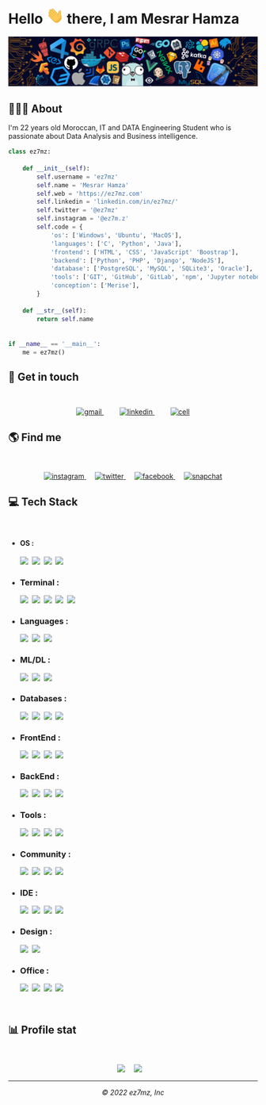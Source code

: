 # Hello <img src="static/waving.gif" width="35"> there, I am Mesrar Hamza

![](./static/7header.png)

## 👨🏻‍🎓 About
<p align="left">
I'm 22 years old Moroccan, IT and DATA Engineering Student who is passionate about Data Analysis and Business intelligence.
</p>

```python
class ez7mz:

    def __init__(self):
        self.username = 'ez7mz'
        self.name = 'Mesrar Hamza'
        self.web = 'https://ez7mz.com'
        self.linkedin = 'linkedin.com/in/ez7mz/'
        self.twitter = '@ez7mz'
        self.instagram = '@ez7m.z'
        self.code = {
            'os': ['Windows', 'Ubuntu', 'MacOS'],
            'languages': ['C', 'Python', 'Java'],
            'frontend': ['HTML', 'CSS', 'JavaScript' 'Boostrap'],
            'backend': ['Python', 'PHP', 'Django', 'NodeJS'],
            'database': ['PostgreSQL', 'MySQL', 'SQLite3', 'Oracle'],
            'tools': ['GIT', 'GitHub', 'GitLab', 'npm', 'Jupyter notebook'],
            'conception': ['Merise'],
        }

    def __str__(self):
        return self.name


if __name__ == '__main__':
    me = ez7mz()


```
## 💬 Get in touch
<br>
<p align="center">
    <a href="mailto:mesrarhamza48@gmail.com">
        <img src="https://img.shields.io/badge/Gmail-D14836?style=for-the-badge&logo=gmail&logoColor=white" alt="gmail">
    </a>
    &emsp;&emsp;
    <a href="https://www.linkedin.com/in/ez7mz/">
        <img src="https://img.shields.io/badge/LinkedIn-0077B5?style=for-the-badge&logo=linkedin&logoColor=white" alt="linkedin">
    </a>
    &emsp;&emsp;
    <a href="tel:+212773898743">
        <img src="https://img.shields.io/badge/WhatsApp-25D366?style=for-the-badge&logo=whatsapp&logoColor=white" alt="cell">
    </a>
</p>

## 🌎 Find me
<br>
<p align="center">
    <a href="https://www.instagram.com/ez7m.z/">
        <img src="https://img.shields.io/badge/Instagram-E4405F?style=for-the-badge&logo=instagram&logoColor=white" alt="instagram">
    </a>
    &emsp;
    <a href="https://twitter.com/ez7mz">
        <img src="https://img.shields.io/badge/Twitter-1DA1F2?style=for-the-badge&logo=twitter&logoColor=white" alt="twitter">
    </a>
    &emsp;
    <a href="https://www.facebook.com/ez7mz/">
        <img src="https://img.shields.io/badge/Facebook-1877F2?style=for-the-badge&logo=facebook&logoColor=white" alt="facebook">
    </a>
    &emsp;
    <a href="https://www.snapchat.com/add/ez7m.z?share_id=SVWd-f8415Y&locale=en-US">
        <img src="https://img.shields.io/badge/Snapchat-FFFC00?style=for-the-badge&logo=snapchat&logoColor=white" alt="snapchat">
    </a>
</p>

## 💻 Tech Stack
<br>

* #### OS :
    <img src="https://img.shields.io/badge/Windows-0078D6?style=for-the-badge&logo=windows&logoColor=white">&nbsp;
    <img src="https://img.shields.io/badge/Linux-FCC624?style=for-the-badge&logo=linux&logoColor=black">&nbsp;
    <img src="https://img.shields.io/badge/Ubuntu-E95420?style=for-the-badge&logo=ubuntu&logoColor=white">&nbsp;
    <img src="https://img.shields.io/badge/mac%20os-000000?style=for-the-badge&logo=apple&logoColor=white">&nbsp;

* ### Terminal : 
    <img src="https://img.shields.io/badge/windows%20terminal-4D4D4D?style=for-the-badge&logo=windows%20terminal&logoColor=white">&nbsp;
    <img src="https://img.shields.io/badge/powershell-5391FE?style=for-the-badge&logo=powershell&logoColor=white">&nbsp;
    <img src="https://img.shields.io/badge/iTerm2-000000?style=for-the-badge&logo=iterm2&logoColor=white">&nbsp;
    <img src="https://img.shields.io/badge/GIT-E44C30?style=for-the-badge&logo=git&logoColor=white">&nbsp;
    <img src="https://img.shields.io/badge/Shell_Script-121011?style=for-the-badge&logo=gnu-bash&logoColor=white">&nbsp;

* ### Languages : 
    <img src="https://img.shields.io/badge/C-00599C?style=for-the-badge&logo=c&logoColor=white">&nbsp;
    <img src="https://img.shields.io/badge/Python-FFD43B?style=for-the-badge&logo=python&logoColor=blue">&nbsp;
    <img src="https://img.shields.io/badge/java-%23ED8B00.svg?style=for-the-badge&logo=java&logoColor=white">&nbsp;

* ### ML/DL : 
    <img src="https://img.shields.io/badge/Numpy-777BB4?style=for-the-badge&logo=numpy&logoColor=white">&nbsp;
    <img src="https://img.shields.io/badge/Pandas-2C2D72?style=for-the-badge&logo=pandas&logoColor=white">&nbsp;
    <img src="https://img.shields.io/badge/SciPy-%230C55A5.svg?style=for-the-badge&logo=scipy&logoColor=%white">&nbsp;

* ### Databases : 
    <img src="https://img.shields.io/badge/Oracle-F80000?style=for-the-badge&logo=Oracle&logoColor=white">&nbsp;
    <img src="https://img.shields.io/badge/MySQL-005C84?style=for-the-badge&logo=mysql&logoColor=white">&nbsp;
    <img src="https://img.shields.io/badge/SQLite-07405E?style=for-the-badge&logo=sqlite&logoColor=white">&nbsp;
    <img src="https://img.shields.io/badge/PostgreSQL-316192?style=for-the-badge&logo=postgresql&logoColor=white">&nbsp;

* ### FrontEnd : 
    <img src="https://img.shields.io/badge/HTML5-E34F26?style=for-the-badge&logo=html5&logoColor=white">&nbsp;
    <img src="https://img.shields.io/badge/CSS3-1572B6?style=for-the-badge&logo=css3&logoColor=white">&nbsp;
    <img src="https://img.shields.io/badge/JavaScript-323330?style=for-the-badge&logo=javascript&logoColor=F7DF1E">&nbsp;
    <img src="https://img.shields.io/badge/Bootstrap-563D7C?style=for-the-badge&logo=bootstrap&logoColor=white">&nbsp;

* ### BackEnd : 
    <img src="https://img.shields.io/badge/PHP-777BB4?style=for-the-badge&logo=php&logoColor=white">&nbsp;
    <img src="https://img.shields.io/badge/Python-FFD43B?style=for-the-badge&logo=python&logoColor=blue">&nbsp;
    <img src="https://img.shields.io/badge/Django-092E20?style=for-the-badge&logo=django&logoColor=green">&nbsp;
    <img src="https://img.shields.io/badge/java-%23ED8B00.svg?style=for-the-badge&logo=java&logoColor=white">&nbsp;

* ### Tools : 
    <img src="https://img.shields.io/badge/GIT-E44C30?style=for-the-badge&logo=git&logoColor=white">&nbsp;
    <img src="https://img.shields.io/badge/npm-CB3837?style=for-the-badge&logo=npm&logoColor=white">&nbsp;
    <img src="https://img.shields.io/badge/conda-342B029.svg?&style=for-the-badge&logo=anaconda&logoColor=white">&nbsp;
    <img src="https://img.shields.io/badge/Jupyter-F37626.svg?&style=for-the-badge&logo=Jupyter&logoColor=white">&nbsp;

* ### Community : 
    <img src="https://img.shields.io/badge/GitHub-100000?style=for-the-badge&logo=github&logoColor=white">&nbsp;
    <img src="https://img.shields.io/badge/Stack_Overflow-FE7A16?style=for-the-badge&logo=stack-overflow&logoColor=white">&nbsp;
    <img src="https://img.shields.io/badge/-Sololearn-3a464b?style=for-the-badge&logo=Sololearn&logoColor=white">&nbsp;
    <img src="https://img.shields.io/badge/Kaggle-20BEFF?style=for-the-badge&logo=Kaggle&logoColor=white">&nbsp;

* ### IDE : 
    <img src="https://img.shields.io/badge/Visual_Studio_Code-0078D4?style=for-the-badge&logo=visual%20studio%20code&logoColor=white">&nbsp;
    <img src="https://img.shields.io/badge/sublime_text-%23575757.svg?&style=for-the-badge&logo=sublime-text&logoColor=important">&nbsp;
    <img src="https://img.shields.io/badge/Eclipse-2C2255?style=for-the-badge&logo=eclipse&logoColor=white">&nbsp;
    <img src="https://img.shields.io/badge/VIM-%2311AB00.svg?&style=for-the-badge&logo=vim&logoColor=white">&nbsp;

* ### Design : 
    <img src="https://img.shields.io/badge/Adobe%20Illustrator-FF9A00?style=for-the-badge&logo=adobe%20illustrator&logoColor=white">&nbsp;
    <img src="https://img.shields.io/badge/Adobe%20Photoshop-31A8FF?style=for-the-badge&logo=Adobe%20Photoshop&logoColor=black">&nbsp;

* ### Office : 
    <img src="https://img.shields.io/badge/Google%20Sheets-34A853?style=for-the-badge&logo=google-sheets&logoColor=white">&nbsp;
    <img src="https://img.shields.io/badge/Microsoft_PowerPoint-B7472A?style=for-the-badge&logo=microsoft-powerpoint&logoColor=white">&nbsp;
    <img src="https://img.shields.io/badge/Microsoft_Word-2B579A?style=for-the-badge&logo=microsoft-word&logoColor=white">&nbsp;
    <img src="https://img.shields.io/badge/Trello-0052CC?style=for-the-badge&logo=trello&logoColor=white">&nbsp;
<br>

## 📊 Profile stat
<br>

<p align="center">
    <img src="https://github-readme-stats.vercel.app/api/top-langs/?username=ez7mz">&emsp;
    <img src="https://github-readme-streak-stats.herokuapp.com/?user=ez7mz">&emsp;
    
<!--     <img src="https://github-profile-trophy.vercel.app/?username=ez7mz">&emsp;
    <img src="https://github-readme-stats.vercel.app/api?username=ez7mz">&emsp;
    <img src="https://github-profile-summary-cards.vercel.app/api/cards/profile-details?username=ez7mz&theme=vue">&emsp;
    <img src="https://hits.seeyoufarm.com/api/count/incr/badge.svg?url=https%3A%2F%2Fgithub.com%2Fez7mz1212%2Fhit-counter">&emsp; -->
</p>

---
<p align="center">
    <em> &copy; 2022 ez7mz, Inc </em>
</p>
